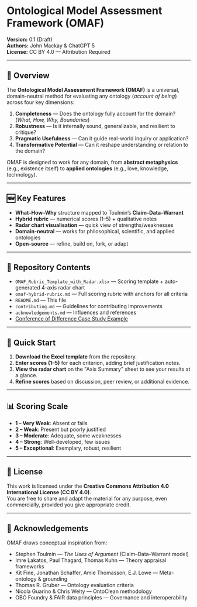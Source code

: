 # Ontological Model Assessment Framework (OMAF)

**Version:** 0.1 (Draft)  
**Authors:** John Mackay & ChatGPT 5  
**License:** CC BY 4.0 — Attribution Required

---

## 📖 Overview

The **Ontological Model Assessment Framework (OMAF)** is a universal, domain-neutral method for evaluating any ontology (*account of being*) across four key dimensions:

1. **Completeness** — Does the ontology fully account for the domain? (*What, How, Why, Boundaries*)
2. **Robustness** — Is it internally sound, generalizable, and resilient to critique?
3. **Pragmatic Usefulness** — Can it guide real-world inquiry or application?
4. **Transformative Potential** — Can it reshape understanding or relation to the domain?

OMAF is designed to work for any domain, from **abstract metaphysics** (e.g., existence itself) to **applied ontologies** (e.g., love, knowledge, technology).

---

## 🆕 Key Features

- **What–How–Why** structure mapped to Toulmin’s **Claim–Data–Warrant**
- **Hybrid rubric** — numerical scores (1–5) + qualitative notes
- **Radar chart visualisation** — quick view of strengths/weaknesses
- **Domain-neutral** — works for philosophical, scientific, and applied ontologies
- **Open-source** — refine, build on, fork, or adapt

---

## 📂 Repository Contents

- `OMAF_Rubric_Template_with_Radar.xlsx` — Scoring template + auto-generated 4-axis radar chart
- `omaf-hybrid-rubric.md` — Full scoring rubric with anchors for all criteria
- `README.md` — This file
- `contributing.md` — Guidelines for contributing improvements
- `acknowledgements.md` — Influences and references
- [Conference of Difference Case Study Example](docs/case-studies/conference-of-difference.md)

---

## 🚀 Quick Start

1. **Download the Excel template** from the repository.
2. **Enter scores (1–5)** for each criterion, adding brief justification notes.
3. **View the radar chart** on the "Axis Summary" sheet to see your results at a glance.
4. **Refine scores** based on discussion, peer review, or additional evidence.

---

## 📊 Scoring Scale

- **1 – Very Weak**: Absent or fails
- **2 – Weak**: Present but poorly justified
- **3 – Moderate**: Adequate, some weaknesses
- **4 – Strong**: Well-developed, few issues
- **5 – Exceptional**: Exemplary, robust, resilient

---

## 📜 License

This work is licensed under the **Creative Commons Attribution 4.0 International License (CC BY 4.0)**.  
You are free to share and adapt the material for any purpose, even commercially, provided you give appropriate credit.

---

## 🙏 Acknowledgements

OMAF draws conceptual inspiration from:

- Stephen Toulmin — *The Uses of Argument* (Claim–Data–Warrant model)
- Imre Lakatos, Paul Thagard, Thomas Kuhn — Theory appraisal frameworks
- Kit Fine, Jonathan Schaffer, Amie Thomasson, E.J. Lowe — Meta-ontology & grounding
- Thomas R. Gruber — Ontology evaluation criteria
- Nicola Guarino & Chris Welty — OntoClean methodology
- OBO Foundry & FAIR data principles — Governance and interoperability
